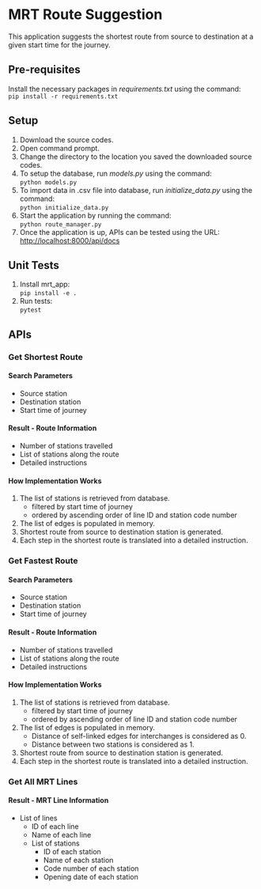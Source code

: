 # MRT Route Suggestion
This application suggests the shortest route from source to destination at a given start time for the journey.

## Pre-requisites
Install the necessary packages in *requirements.txt* using the command:  
`pip install -r requirements.txt`

## Setup
1) Download the source codes.
2) Open command prompt.
3) Change the directory to the location you saved the downloaded source codes.
4) To setup the database, run *models.py* using the command:  
`python models.py`
5) To import data in .csv file into database, run *initialize_data.py* using the command:  
`python initialize_data.py`
6) Start the application by running the command:  
`python route_manager.py`
7) Once the application is up, APIs can be tested using the URL:  
[http://localhost:8000/api/docs](http://localhost:8000/api/docs)

## Unit Tests
1) Install mrt_app:  
`pip install -e .`
2) Run tests:  
`pytest`

## APIs
### Get Shortest Route
#### Search Parameters
- Source station
- Destination station
- Start time of journey

#### Result - Route Information
- Number of stations travelled
- List of stations along the route
- Detailed instructions

#### How Implementation Works
1) The list of stations is retrieved from database.
    - filtered by start time of journey
    - ordered by ascending order of line ID and station code number
2) The list of edges is populated in memory.
3) Shortest route from source to destination station is generated.
4) Each step in the shortest route is translated into a detailed instruction.

### Get Fastest Route
#### Search Parameters
- Source station
- Destination station
- Start time of journey

#### Result - Route Information
- Number of stations travelled
- List of stations along the route
- Detailed instructions

#### How Implementation Works
1) The list of stations is retrieved from database.
    - filtered by start time of journey
    - ordered by ascending order of line ID and station code number
2) The list of edges is populated in memory.
    - Distance of self-linked edges for interchanges is considered as 0.
    - Distance between two stations is considered as 1.
3) Shortest route from source to destination station is generated.
4) Each step in the shortest route is translated into a detailed instruction.

### Get All MRT Lines
#### Result - MRT Line Information
- List of lines
    - ID of each line
    - Name of each line
    - List of stations
        - ID of each station
        - Name of each station
        - Code number of each station
        - Opening date of each station